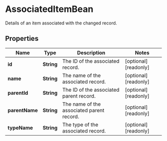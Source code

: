 

# AssociatedItemBean

Details of an item associated with the changed record.

## Properties

| Name | Type | Description | Notes |
|------------ | ------------- | ------------- | -------------|
|**id** | **String** | The ID of the associated record. |  [optional] [readonly] |
|**name** | **String** | The name of the associated record. |  [optional] [readonly] |
|**parentId** | **String** | The ID of the associated parent record. |  [optional] [readonly] |
|**parentName** | **String** | The name of the associated parent record. |  [optional] [readonly] |
|**typeName** | **String** | The type of the associated record. |  [optional] [readonly] |




